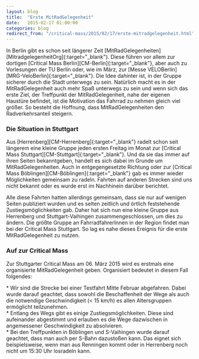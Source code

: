 ```yaml
---
layout: blog
title:  "Erste MitRadGelegenheit"
date:   2015-02-17 01:00:00
categories: blog
redirect_from: "/critical-mass/2015/02/17/erste-mitradgelegenheit.html"
---
```


<div class="text-columns" markdown='1'>
In Berlin gibt es schon seit längerer Zeit [MitRadGelegenheiten][MitradgelegenheitOrg]{:target="_blank"}.  Diese führen vor allem zur dortigen [Critical Mass Berlin][CM-Berlin]{:target="_blank"}, aber auch zu Vorlesungen der TU Berlin oder, wie im März, zur [Messe VELOBerlin][MRG-VeloBerlin]{:target="_blank"}.  Die Idee dahinter ist, in der Gruppe sicherer durch die Stadt unterwegs zu sein.  Natürlich macht es in der MitRadGelegenheit auch mehr Spaß unterwegs zu sein und wenn sich das erste Ziel, der Treffpunkt der MitRadGelegenheit, nahe der eigenen Haustüre befindet, ist die Motivation das Fahrrad zu nehmen gleich viel größer.  So besteht die Hoffnung, dass MitRadGelegenheiten den Radverkehrsanteil steigern.
</div>

### Die Situation in Stuttgart

<div class="text-columns" markdown='1'>
Aus [Herrenberg][CM-Herrenberg]{:target="_blank"} radelt schon seit längerem eine kleine Gruppe jeden ersten Freitag im Monat zur [Critical Mass Stuttgart][CM-Stuttgart]{:target="_blank"}.  Und da sie das immer auf ihren Seiten bekanntgeben, handelt es sich dabei im Grunde um MitRadGelegenheiten.  Auch in entgegengesetzte Richtung oder zur [Critical Mass Böblingen][CM-Böblingen]{:target="_blank"} gab es immer wieder Möglichkeiten gemeinsam zu radeln.  Fahrten auf anderen Strecken sind uns nicht bekannt oder es wurde erst im Nachhinein darüber berichtet.

Alle diese Fahrten hatten allerdings gemeinsam, dass sie nur auf wenigen Seiten publiziert wurden und es selten zeitlich und örtlich feststehende Zustiegsmöglichkeiten gab.  Daher hat sich nun eine kleine Gruppe aus Herrenberg und Stuttgart-Vaihingen zusammengeschlossen, um dies zu ändern.  Die größte Gruppe an FahrradfahrerInnen in der Region findet man bei der Critical Mass Stuttgart.  So lag es nahe dieses Ereignis für die erste MitRadGelegenheit zu nutzen.
</div>

### Auf zur Critical Mass

Zur Stuttgarter Critical Mass am 06.&nbsp;März 2015 wird es erstmals eine organisierte MitRadGelegenheit geben.  Organisiert bedeutet in diesem Fall folgendes:

<div class="row">
<div class="col-xs-12 col-md-4" markdown='1'>
* Wir sind die Strecke bei einer Testfahrt Mitte Februar abgefahren.  Dabei wurde darauf geachtet, dass sowohl die Beschaffenheit der Wege als auch die notwendige Geschwindigkeit (<&nbsp;15&nbsp;km/h) es allen Altersgruppen ermöglicht teilzunehmen.
</div>

<div class="col-xs-12 col-md-4" markdown='1'>
* Entlang des Wegs gibt es einige Zustiegsmöglichkeiten.  Diese sind aufeinander abgestimmt und erlauben es die Wege dazwischen in angemessener Geschwindigkeit zu absolvieren.
</div>

<div class="col-xs-12 col-md-4" markdown='1'>
* Bei den Treffpunkten in Böblingen und S-Vaihingen wurde darauf geachtet, dass man auch per S-Bahn dazustoßen kann.  Das eignet sich beispielsweise, wenn man aus Renningen kommt oder in Herrenberg noch nicht um 15:30 Uhr losradeln kann.
</div>
</div>




[MitradgelegenheitOrg]: http://mitradgelegenheit.org/
[CM-Berlin]:            http://criticalmass-berlin.org/
[MRG-VeloBerlin]:       https://www.facebook.com/events/1593171290921295/
[CM-Herrenberg]:        https://criticalmassherrenberg.wordpress.com/
[CM-Stuttgart]:         https://criticalmassstuttgart.wordpress.com/
[CM-Böblingen]:         http://www.radeln-in-bb.de/category/critical-mass/
